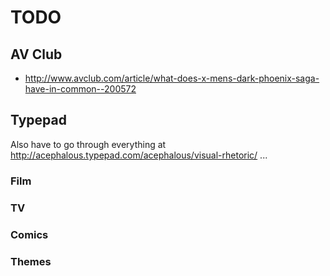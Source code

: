 # TODO

## AV Club

 * http://www.avclub.com/article/what-does-x-mens-dark-phoenix-saga-have-in-common--200572

## Typepad

Also have to go through everything at http://acephalous.typepad.com/acephalous/visual-rhetoric/ ...

### Film

### TV

### Comics

### Themes

